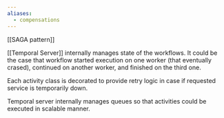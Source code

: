 ```yaml
---
aliases:
  - compensations
---
```

[[SAGA pattern]]

[[Temporal Server]] internally manages state of the workflows.
It could be the case that workflow started execution on one worker (that eventually crased), continued on another worker, and finished on the third one.

Each activity class is decorated to provide retry logic in case if requested service is temporarily down.

Temporal server internally manages queues so that activities could be executed in scalable manner.
